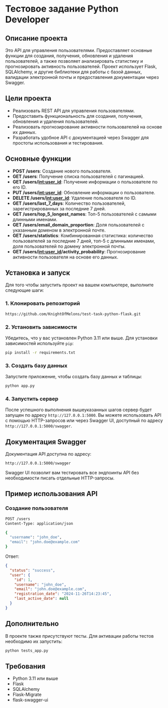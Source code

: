 # Тестовое задание Python Developer

## Описание проекта

Это API для управления пользователями. Предоставляет основные функции для создания, получения, обновления и удаления пользователей, а также позволяет анализировать статистику и прогнозировать активность пользователей. Проект использует Flask, SQLAlchemy, и другие библиотеки для работы с базой данных, валидации электронной почты и предоставления документации через Swagger.

## Цели проекта

- Реализовать REST API для управления пользователями.
- Предоставить функциональность для создания, получения, обновления и удаления пользователей.
- Реализовать прогнозирование активности пользователей на основе их данных.
- Разработать удобное API с документацией через Swagger для простоты использования и тестирования.

## Основные функции

- **POST /users**: Создание нового пользователя.
- **GET /users**: Получение списка пользователей с пагинацией.
- **GET /users/<int:user_id>**: Получение информации о пользователе по его ID.
- **PUT /users/<int:user_id>**: Обновление информации о пользователе.
- **DELETE /users/<int:user_id>**: Удаление пользователя по ID.
- **GET /users/last_7_days**: Количество пользователей, зарегистрированных за последние 7 дней.
- **GET /users/top_5_longest_names**: Топ-5 пользователей с самыми длинными именами.
- **GET /users/email_domain_proportion**: Доля пользователей с указанным доменом в электронной почте.
- **GET /users/statistics**: Комбинированная статистика: количество пользователей за последние 7 дней, топ-5 с длинными именами, доля пользователей по домену электронной почты.
- **GET /users/<int:user_id>/activity_probability**: Прогнозирование активности пользователя на основе его данных.

## Установка и запуск

Для того чтобы запустить проект на вашем компьютере, выполните следующие шаги:

### 1. Клонировать репозиторий

```bash
https://github.com/KnightOfMelons/test-task-python-flask.git
```

### 2. Установить зависимости

Убедитесь, что у вас установлен Python 3.11 или выше. Для установки зависимостей используйте `pip`:

```bash
pip install -r requirements.txt
```

### 3. Создать базу данных

Запустите приложение, чтобы создать базу данных и таблицы:

```bash
python app.py
```

### 4. Запустить сервер

После успешного выполнения вышеуказанных шагов сервер будет запущен по адресу `http://127.0.0.1:5000`. Вы можете использовать API с помощью HTTP-запросов или через Swagger UI, доступный по адресу `http://127.0.0.1:5000/swagger`.

## Документация Swagger

Документация API доступна по адресу:

```
http://127.0.0.1:5000/swagger
```

Swagger UI позволит вам тестировать все эндпоинты API без необходимости писать отдельные HTTP-запросы.

## Пример использования API

### Создание пользователя

```bash
POST /users
Content-Type: application/json

{
  "username": "john_doe",
  "email": "john.doe@example.com"
}
```

Ответ:
```json
{
  "status": "success",
  "user": {
    "id": 1,
    "username": "john_doe",
    "email": "john.doe@example.com",
    "registration_date": "2024-11-26T14:23:45",
    "last_active_date": null
  }
}
```

## Дополнительно

В проекте также присутствуют тесты. Для активации работы тестов необходимо их запустить:

```bash
python tests_app.py
```

## Требования

- Python 3.11 или выше
- Flask
- SQLAlchemy
- Flask-Migrate
- flask-swagger-ui
